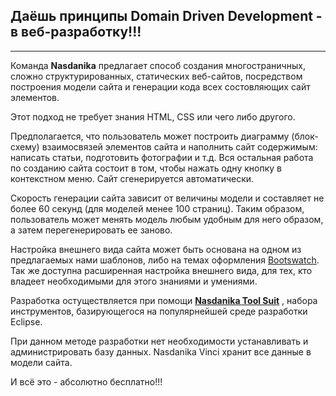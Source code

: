 
## Даёшь принципы Domain Driven Development - в веб-разработку!!!

-----


Команда __Nasdanika__ предлагает способ создания многостраничных, сложно структурированных, статических веб-сайтов, посредством построения модели сайта и генерации кода всех состовляющих сайт элементов. 

Этот подход не требует  знания HTML, CSS  или чего либо другого.

Предполагается, что пользователь может построить диаграмму (блок-схему) взаимосвязей элементов сайта и наполнить сайт содержимым: 
написать статьи, подготовить фотографии и т.д.
Вся остальная работа по созданию сайта состоит в том, чтобы нажать одну кнопку в контекстном 
меню. Сайт сгенерируется автоматически. 

Скорость генерации сайта зависит от величины модели и составляет не более 60 секунд 
(для моделей менее 100 страниц). Таким образом, пользователь может менять модель любым 
удобным для него образом, а затем перегенерировать ее заново.  

Настройка внешнего вида сайта может быть основана на одном из предлагаемых нами шаблонов, либо на темах оформления [Bootswatch](https://bootswatch.com/). 
Так же доступна расширенная настройка внешнего вида, для тех, кто владеет необходимыми для этого знаниями и умениями.

Разработка остуществляется при помощи [__Nasdanika Tool Suit__](https://nasdanika.org/develop/products/tool-suite/index.html "Здесь можно скачать архив: IDE Eclipse c предустановленным набором инструменов Nasdanika")
, набора инструментов, базирующегося на популярнейшей среде разработки Eclipse.

При данном методе разработки нет необходимости устанавливать и администрировать базу 
данных. Nasdanika Vinci хранит все данные в модели сайта. 

И всё это  - абсолютно бесплатно!!! 
